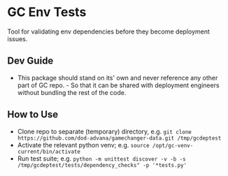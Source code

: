 # GC Env Tests

Tool for validating env dependencies before they become deployment issues.

## Dev Guide
- This package should stand on its' own and never reference any other part of GC repo. - So that it can be shared with deployment engineers without bundling the rest of the code.

## How to Use
- Clone repo to separate (temporary) directory, e.g. `git clone https://github.com/dod-advana/gamechanger-data.git /tmp/gcdeptest`
- Activate the relevant python venv; e.g. `source /opt/gc-venv-current/bin/activate`
- Run test suite; e.g. `python -m unittest discover -v -b -s /tmp/gcdeptest/tests/dependency_checks" -p '*tests.py'`